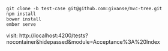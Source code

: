 
    git clone -b test-case git@github.com:givanse/mvc-tree.git
    npm install
    bower install
    ember serve

visit: http://localhost:4200/tests?nocontainer&hidepassed&module=Acceptance%3A%20Index
